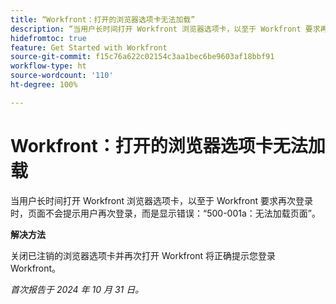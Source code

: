 ```yaml
---
title: “Workfront：打开的浏览器选项卡无法加载”
description: “当用户长时间打开 Workfront 浏览器选项卡，以至于 Workfront 要求再次登录时，页面不会提示用户再次登录，而是显示错误：“500-001a：无法加载页面”。”
hidefromtoc: true
feature: Get Started with Workfront
source-git-commit: f15c76a622c02154c3aa1bec6be9603af18bbf91
workflow-type: ht
source-wordcount: '110'
ht-degree: 100%

---
```


# Workfront：打开的浏览器选项卡无法加载

当用户长时间打开 Workfront 浏览器选项卡，以至于 Workfront 要求再次登录时，页面不会提示用户再次登录，而是显示错误：“500-001a：无法加载页面”。

**解决方法**

关闭已注销的浏览器选项卡并再次打开 Workfront 将正确提示您登录 Workfront。

_首次报告于 2024 年 10 月 31 日。_
